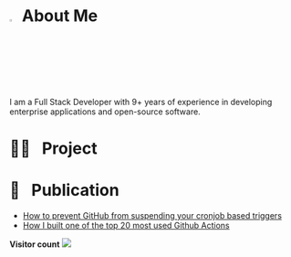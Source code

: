# <img src="https://media.giphy.com/media/hvRJCLFzcasrR4ia7z/giphy.gif" width="3%"> About Me ##
I am a Full Stack Developer with 9+ years of experience in developing enterprise applications and open-source software.

# 👨‍💻 &nbsp; Project #

# 📕 &nbsp; Publication #
<!-- BLOG-POST-LIST:START -->
- [How to prevent GitHub from suspending your cronjob based triggers](https://dev.to/gautamkrishnar/how-to-prevent-github-from-suspending-your-cronjob-based-triggers-knf)
- [How I built one of the top 20 most used Github Actions](https://www.gautamkrishnar.com/how-i-built-one-of-the-top-20-most-used-github-actions/)
<!-- BLOG-POST-LIST:END -->

**Visitor count**
<img src="https://profile-counter.glitch.me/Hongxiii/count.svg" />
